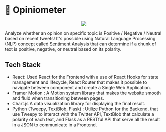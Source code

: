# 🌟 Opiniometer 
<p align="center">
  <img src="https://i.imgur.com/K4ryW0d.png" >
</p>  

Analyze whether an opinion on specific topic is Positive / Negative / Neutral based on recent tweets! It's possible using Natural Language Processing (NLP) concept called [Sentiment Analysis](https://en.wikipedia.org/wiki/Sentiment_analysis) that can determine if a chunk of text is positive, negative, or neutral based on its polarity.
## Tech Stack
 - React: Used React for the Frontend with a use of React Hooks for state management and lifecycle, React Router that makes it possible to navigate between component and create a Single Web Application.
- Framer Motion : A Motion system library that makes the website smooth and fluid when transitioning between pages.
- Chart.js A data visualization library for displaying the final result.
- Python (Tweepy, TextBlob, Flask) : Utilize Python for the Backend, that use Tweepy to interact with the Twitter API, TextBlob that calculate a polarity of each text, and Flask as a RESTful API that serve all the result in a JSON to communicate in a Frontend.
